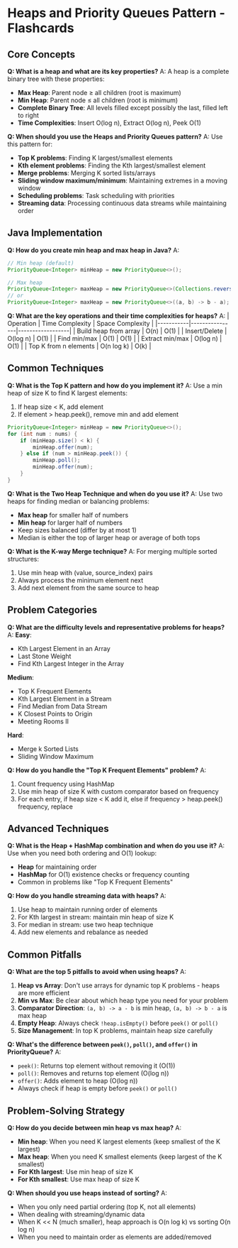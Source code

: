 # Heaps and Priority Queues Pattern - Flashcards

## Core Concepts

**Q: What is a heap and what are its key properties?**
A: A heap is a complete binary tree with these properties:
- **Max Heap**: Parent node ≥ all children (root is maximum)
- **Min Heap**: Parent node ≤ all children (root is minimum)  
- **Complete Binary Tree**: All levels filled except possibly the last, filled left to right
- **Time Complexities**: Insert O(log n), Extract O(log n), Peek O(1)

**Q: When should you use the Heaps and Priority Queues pattern?**
A: Use this pattern for:
- **Top K problems**: Finding K largest/smallest elements
- **Kth element problems**: Finding the Kth largest/smallest element
- **Merge problems**: Merging K sorted lists/arrays
- **Sliding window maximum/minimum**: Maintaining extremes in a moving window
- **Scheduling problems**: Task scheduling with priorities
- **Streaming data**: Processing continuous data streams while maintaining order

## Java Implementation

**Q: How do you create min heap and max heap in Java?**
A:
```java
// Min heap (default)
PriorityQueue<Integer> minHeap = new PriorityQueue<>();

// Max heap
PriorityQueue<Integer> maxHeap = new PriorityQueue<>(Collections.reverseOrder());
// or
PriorityQueue<Integer> maxHeap = new PriorityQueue<>((a, b) -> b - a);
```

**Q: What are the key operations and their time complexities for heaps?**
A:
| Operation | Time Complexity | Space Complexity |
|-----------|----------------|------------------|
| Build heap from array | O(n) | O(1) |
| Insert/Delete | O(log n) | O(1) |
| Find min/max | O(1) | O(1) |
| Extract min/max | O(log n) | O(1) |
| Top K from n elements | O(n log k) | O(k) |

## Common Techniques

**Q: What is the Top K pattern and how do you implement it?**
A: Use a min heap of size K to find K largest elements:
1. If heap size < K, add element
2. If element > heap.peek(), remove min and add element
```java
PriorityQueue<Integer> minHeap = new PriorityQueue<>();
for (int num : nums) {
    if (minHeap.size() < k) {
        minHeap.offer(num);
    } else if (num > minHeap.peek()) {
        minHeap.poll();
        minHeap.offer(num);
    }
}
```

**Q: What is the Two Heap Technique and when do you use it?**
A: Use two heaps for finding median or balancing problems:
- **Max heap** for smaller half of numbers
- **Min heap** for larger half of numbers  
- Keep sizes balanced (differ by at most 1)
- Median is either the top of larger heap or average of both tops

**Q: What is the K-way Merge technique?**
A: For merging multiple sorted structures:
1. Use min heap with (value, source_index) pairs
2. Always process the minimum element next
3. Add next element from the same source to heap

## Problem Categories

**Q: What are the difficulty levels and representative problems for heaps?**
A:
**Easy**: 
- Kth Largest Element in an Array
- Last Stone Weight
- Find Kth Largest Integer in the Array

**Medium**:
- Top K Frequent Elements
- Kth Largest Element in a Stream  
- Find Median from Data Stream
- K Closest Points to Origin
- Meeting Rooms II

**Hard**:
- Merge k Sorted Lists
- Sliding Window Maximum

**Q: How do you handle the "Top K Frequent Elements" problem?**
A:
1. Count frequency using HashMap
2. Use min heap of size K with custom comparator based on frequency
3. For each entry, if heap size < K add it, else if frequency > heap.peek() frequency, replace

## Advanced Techniques

**Q: What is the Heap + HashMap combination and when do you use it?**
A: Use when you need both ordering and O(1) lookup:
- **Heap** for maintaining order
- **HashMap** for O(1) existence checks or frequency counting
- Common in problems like "Top K Frequent Elements"

**Q: How do you handle streaming data with heaps?**
A: 
1. Use heap to maintain running order of elements
2. For Kth largest in stream: maintain min heap of size K
3. For median in stream: use two heap technique
4. Add new elements and rebalance as needed

## Common Pitfalls

**Q: What are the top 5 pitfalls to avoid when using heaps?**
A:
1. **Heap vs Array**: Don't use arrays for dynamic top K problems - heaps are more efficient
2. **Min vs Max**: Be clear about which heap type you need for your problem
3. **Comparator Direction**: `(a, b) -> a - b` is min heap, `(a, b) -> b - a` is max heap
4. **Empty Heap**: Always check `!heap.isEmpty()` before `peek()` or `poll()`
5. **Size Management**: In top K problems, maintain heap size carefully

**Q: What's the difference between `peek()`, `poll()`, and `offer()` in PriorityQueue?**
A:
- `peek()`: Returns top element without removing it (O(1))
- `poll()`: Removes and returns top element (O(log n))  
- `offer()`: Adds element to heap (O(log n))
- Always check if heap is empty before `peek()` or `poll()`

## Problem-Solving Strategy

**Q: How do you decide between min heap vs max heap?**
A:
- **Min heap**: When you need K largest elements (keep smallest of the K largest)
- **Max heap**: When you need K smallest elements (keep largest of the K smallest)
- **For Kth largest**: Use min heap of size K
- **For Kth smallest**: Use max heap of size K

**Q: When should you use heaps instead of sorting?**
A:
- When you only need partial ordering (top K, not all elements)
- When dealing with streaming/dynamic data
- When K << N (much smaller), heap approach is O(n log k) vs sorting O(n log n)
- When you need to maintain order as elements are added/removed